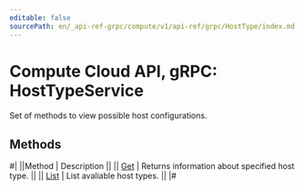 ```yaml
---
editable: false
sourcePath: en/_api-ref-grpc/compute/v1/api-ref/grpc/HostType/index.md
---
```


# Compute Cloud API, gRPC: HostTypeService

Set of methods to view possible host configurations.

## Methods

#|
||Method | Description ||
|| [Get](get.md) | Returns information about specified host type. ||
|| [List](list.md) | List avaliable host types. ||
|#